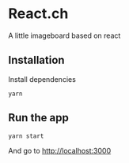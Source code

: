 # React.ch

A little imageboard based on react

## Installation

Install dependencies

```
yarn
```

## Run the app

```
yarn start
```

And go to [http://localhost:3000](http://localhost:3000)
